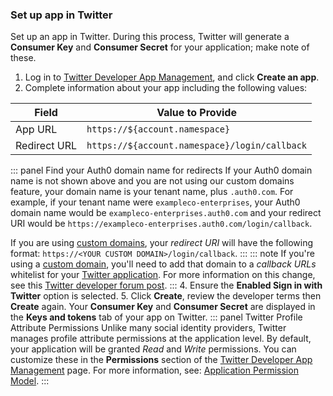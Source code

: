 ### Set up app in Twitter
Set up an app in Twitter. During this process, Twitter will generate a **Consumer Key** and **Consumer Secret** for your application; make note of these.
1. Log in to [Twitter Developer App Management](https://developer.twitter.com/en/apps), and click **Create an app**.
2. Complete information about your app including the following values:

| Field | Value to Provide |
| - | - |
| App URL | `https://${account.namespace}` |
| Redirect URL | `https://${account.namespace}/login/callback` |

::: panel Find your Auth0 domain name for redirects
If your Auth0 domain name is not shown above and you are not using our custom domains feature, your domain name is your tenant name, plus `.auth0.com`. For example, if your tenant name were `exampleco-enterprises`, your Auth0 domain name would be `exampleco-enterprises.auth0.com` and your redirect URI would be `https://exampleco-enterprises.auth0.com/login/callback`.

If you are using [custom domains](https://auth0.com/docs/custom-domains), your <dfn data-key="callback">redirect URI</dfn> will have the following format: `https://<YOUR CUSTOM DOMAIN>/login/callback`.
:::
::: note
If you're using a [custom domain](https://auth0.com/docs/custom-domains), you'll need to add that domain to a <dfn data-key="callback">callback URLs</dfn> whitelist for your [Twitter application](https://developer.twitter.com/en/apps/create). For more information on this change, see this [Twitter developer forum post](https://twittercommunity.com/t/action-required-sign-in-with-twitter-users-must-whitelist-callback-urls/105342).
:::
4. Ensure the **Enabled Sign in with Twitter** option is selected. 
5. Click **Create**, review the developer terms then **Create** again. Your **Consumer Key** and **Consumer Secret** are displayed in the **Keys and tokens** tab of your app on Twitter.
::: panel Twitter Profile Attribute Permissions
Unlike many social identity providers, Twitter manages profile attribute permissions at the application level. By default, your application will be granted *Read* and *Write* permissions. You can customize these in the **Permissions** section of the [Twitter Developer App Management](https://developer.twitter.com/en/apps) page. For more information, see: [Application Permission Model](https://dev.twitter.com/oauth/overview/application-permission-model).
:::
